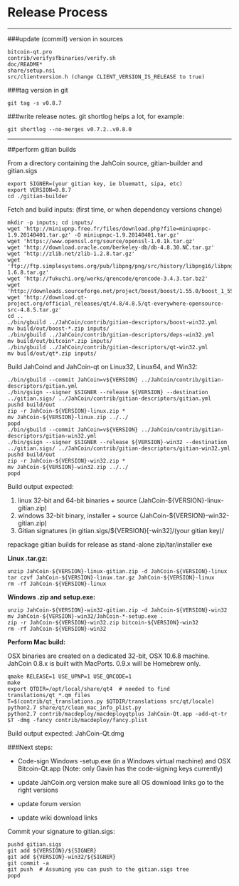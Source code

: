 Release Process
====================

* * *

###update (commit) version in sources


	bitcoin-qt.pro
	contrib/verifysfbinaries/verify.sh
	doc/README*
	share/setup.nsi
	src/clientversion.h (change CLIENT_VERSION_IS_RELEASE to true)

###tag version in git

	git tag -s v0.8.7

###write release notes. git shortlog helps a lot, for example:

	git shortlog --no-merges v0.7.2..v0.8.0

* * *

##perform gitian builds

 From a directory containing the JahCoin source, gitian-builder and gitian.sigs
  
	export SIGNER=(your gitian key, ie bluematt, sipa, etc)
	export VERSION=0.8.7
	cd ./gitian-builder

 Fetch and build inputs: (first time, or when dependency versions change)

	mkdir -p inputs; cd inputs/
	wget 'http://miniupnp.free.fr/files/download.php?file=miniupnpc-1.9.20140401.tar.gz' -O miniupnpc-1.9.20140401.tar.gz'
	wget 'https://www.openssl.org/source/openssl-1.0.1k.tar.gz'
	wget 'http://download.oracle.com/berkeley-db/db-4.8.30.NC.tar.gz'
	wget 'http://zlib.net/zlib-1.2.8.tar.gz'
	wget 'ftp://ftp.simplesystems.org/pub/libpng/png/src/history/libpng16/libpng-1.6.8.tar.gz'
	wget 'http://fukuchi.org/works/qrencode/qrencode-3.4.3.tar.bz2'
	wget 'http://downloads.sourceforge.net/project/boost/boost/1.55.0/boost_1_55_0.tar.bz2'
	wget 'http://download.qt-project.org/official_releases/qt/4.8/4.8.5/qt-everywhere-opensource-src-4.8.5.tar.gz'
	cd ..
	./bin/gbuild ../JahCoin/contrib/gitian-descriptors/boost-win32.yml
	mv build/out/boost-*.zip inputs/
	./bin/gbuild ../JahCoin/contrib/gitian-descriptors/deps-win32.yml
	mv build/out/bitcoin*.zip inputs/
	./bin/gbuild ../JahCoin/contrib/gitian-descriptors/qt-win32.yml
	mv build/out/qt*.zip inputs/

 Build JahCoind and JahCoin-qt on Linux32, Linux64, and Win32:
  
	./bin/gbuild --commit JahCoin=v${VERSION} ../JahCoin/contrib/gitian-descriptors/gitian.yml
	./bin/gsign --signer $SIGNER --release ${VERSION} --destination ../gitian.sigs/ ../JahCoin/contrib/gitian-descriptors/gitian.yml
	pushd build/out
	zip -r JahCoin-${VERSION}-linux.zip *
	mv JahCoin-${VERSION}-linux.zip ../../
	popd
	./bin/gbuild --commit JahCoin=v${VERSION} ../JahCoin/contrib/gitian-descriptors/gitian-win32.yml
	./bin/gsign --signer $SIGNER --release ${VERSION}-win32 --destination ../gitian.sigs/ ../JahCoin/contrib/gitian-descriptors/gitian-win32.yml
	pushd build/out
	zip -r JahCoin-${VERSION}-win32.zip *
	mv JahCoin-${VERSION}-win32.zip ../../
	popd

  Build output expected:

  1. linux 32-bit and 64-bit binaries + source (JahCoin-${VERSION}-linux-gitian.zip)
  2. windows 32-bit binary, installer + source (JahCoin-${VERSION}-win32-gitian.zip)
  3. Gitian signatures (in gitian.sigs/${VERSION}[-win32]/(your gitian key)/

repackage gitian builds for release as stand-alone zip/tar/installer exe

**Linux .tar.gz:**

	unzip JahCoin-${VERSION}-linux-gitian.zip -d JahCoin-${VERSION}-linux
	tar czvf JahCoin-${VERSION}-linux.tar.gz JahCoin-${VERSION}-linux
	rm -rf JahCoin-${VERSION}-linux

**Windows .zip and setup.exe:**

	unzip JahCoin-${VERSION}-win32-gitian.zip -d JahCoin-${VERSION}-win32
	mv JahCoin-${VERSION}-win32/JahCoin-*-setup.exe .
	zip -r JahCoin-${VERSION}-win32.zip bitcoin-${VERSION}-win32
	rm -rf JahCoin-${VERSION}-win32

**Perform Mac build:**

  OSX binaries are created on a dedicated 32-bit, OSX 10.6.8 machine.
  JahCoin 0.8.x is built with MacPorts.  0.9.x will be Homebrew only.

	qmake RELEASE=1 USE_UPNP=1 USE_QRCODE=1
	make
	export QTDIR=/opt/local/share/qt4  # needed to find translations/qt_*.qm files
	T=$(contrib/qt_translations.py $QTDIR/translations src/qt/locale)
	python2.7 share/qt/clean_mac_info_plist.py
	python2.7 contrib/macdeploy/macdeployqtplus JahCoin-Qt.app -add-qt-tr $T -dmg -fancy contrib/macdeploy/fancy.plist

 Build output expected: JahCoin-Qt.dmg

###Next steps:

* Code-sign Windows -setup.exe (in a Windows virtual machine) and
  OSX Bitcoin-Qt.app (Note: only Gavin has the code-signing keys currently)

* update JahCoin.org version
  make sure all OS download links go to the right versions

* update forum version

* update wiki download links

Commit your signature to gitian.sigs:

	pushd gitian.sigs
	git add ${VERSION}/${SIGNER}
	git add ${VERSION}-win32/${SIGNER}
	git commit -a
	git push  # Assuming you can push to the gitian.sigs tree
	popd

